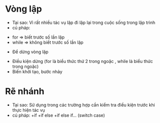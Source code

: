 # Vòng lập 
- Tại sao:
Vì rất nhiều tác vụ lập đi lập lại trong cuộc sống trong lập trình
- cú pháp:
+ for => biết trước số lần lập 
+ while => không biết trước số lần lập

- Để dừng vòng lặp
+ Điều kiện dừng (for là biểu thức thứ 2 trong ngoặc , while là biểu thức trong ngoặc)
+ Biến khởi tạo, bước nhảy

# Rẽ nhánh
- Tại sao:
 Sử dụng trong các trường hợp cần kiểm tra điều kiện trước khi thực hiện tác vụ 
 - cú pháp:
 +if
 +if else
 +if else if...
 (switch case)
 